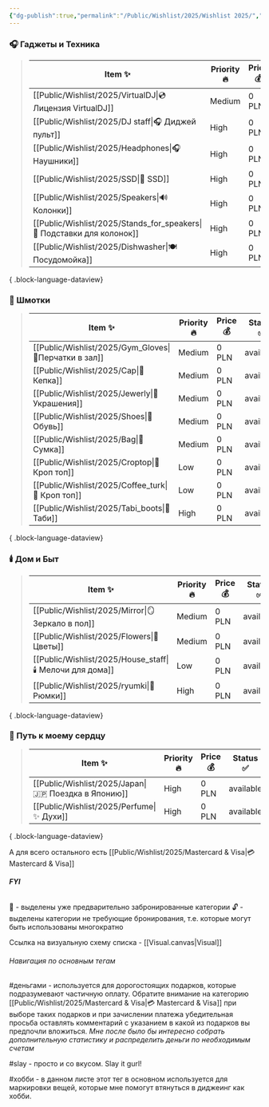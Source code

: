 ```yaml
---
{"dg-publish":true,"permalink":"/Public/Wishlist/2025/Wishlist 2025/","tags":["gardenEntry"]}
---
```


### 🎧 Гаджеты и Техника
> | Item ✨                                                                    | Priority 🔥 | Price 💰 | Status ✅  |
> | ------------------------------------------------------------------------- | ----------- | -------- | --------- |
> | [[Public/Wishlist/2025/VirtualDJ\|💿 Лицензия VirtualDJ]]              | Medium      | 0 PLN    | available |
> | [[Public/Wishlist/2025/DJ staff\|🎧 Диджей пульт]]                     | High        | 0 PLN    | available |
> | [[Public/Wishlist/2025/Headphones\|🎧 Наушники]]                       | High        | 0 PLN    | available |
> | [[Public/Wishlist/2025/SSD\|💾 SSD]]                                   | High        | 0 PLN    | available |
> | [[Public/Wishlist/2025/Speakers\|🔊 Колонки]]                          | High        | 0 PLN    | available |
> | [[Public/Wishlist/2025/Stands_for_speakers\|🔺 Подставки для колонок]] | High        | 0 PLN    | available |
> | [[Public/Wishlist/2025/Dishwasher\|🍽️ Посудомойка]]                   | High        | 0 PLN    | available |
> 
{ .block-language-dataview}

### 👕 Шмотки
> | Item ✨                                                   | Priority 🔥 | Price 💰 | Status ✅  |
> | -------------------------------------------------------- | ----------- | -------- | --------- |
> | [[Public/Wishlist/2025/Gym_Gloves\|🧤Перчатки в зал]] | Medium      | 0 PLN    | available |
> | [[Public/Wishlist/2025/Cap\|🧢 Кепка]]                | Medium      | 0 PLN    | available |
> | [[Public/Wishlist/2025/Jewerly\|💍 Украшения]]        | Medium      | 0 PLN    | available |
> | [[Public/Wishlist/2025/Shoes\|👟 Обувь]]              | Medium      | 0 PLN    | available |
> | [[Public/Wishlist/2025/Bag\|👜 Сумка]]                | Medium      | 0 PLN    | available |
> | [[Public/Wishlist/2025/Croptop\|👕 Кроп топ]]         | Low         | 0 PLN    | available |
> | [[Public/Wishlist/2025/Coffee_turk\|👕 Кроп топ]]     | Low         | 0 PLN    | available |
> | [[Public/Wishlist/2025/Tabi_boots\|🐄 Таби]]          | High        | 0 PLN    | available |
> 
{ .block-language-dataview}

### 🕯️ Дом и Быт
> | Item ✨                                                       | Priority 🔥 | Price 💰 | Status ✅  |
> | ------------------------------------------------------------ | ----------- | -------- | --------- |
> | [[Public/Wishlist/2025/Mirror\|🪞 Зеркало в пол]]         | Medium      | 0 PLN    | available |
> | [[Public/Wishlist/2025/Flowers\|💐 Цветы]]                | Medium      | 0 PLN    | available |
> | [[Public/Wishlist/2025/House_staff\|🕯️ Мелочи для дома]] | Low         | 0 PLN    | available |
> | [[Public/Wishlist/2025/ryumki\|🍻 Рюмки]]                 | High        | 0 PLN    | available |
> 
{ .block-language-dataview}

### 🤡 Путь к моему сердцу
> | Item ✨                                                   | Priority 🔥 | Price 💰 | Status ✅  |
> | -------------------------------------------------------- | ----------- | -------- | --------- |
> | [[Public/Wishlist/2025/Japan\|🇯🇵 Поездка в Японию]] | High        | 0 PLN    | available |
> | [[Public/Wishlist/2025/Perfume\|✨ Духи]]              | High        | 0 PLN    | available |
> 
{ .block-language-dataview}

А для всего остального есть [[Public/Wishlist/2025/Mastercard & Visa\|💳 Mastercard & Visa]]

###### **FYI**
🔐 - выделены уже предварительно забронированные категории
🔓 - выделены категории не требующие бронирования, т.е. которые могут быть использованы многократно

Ссылка на визуальную схему списка - [[Visual.canvas|Visual]] 

###### *Навигация по основным тегам*
#деньгами - используется для дорогостоящих подарков, которые подразумевают частичную оплату. Обратите внимание на категорию  [[Public/Wishlist/2025/Mastercard & Visa\|💳 Mastercard & Visa]] при выборе таких подарков и при зачислении платежа убедительная просьба оставлять комментарий с указанием в какой из подарков вы предпочли вложиться. *Мне после было бы интересно собрать дополнительную статистику и распределить деньги по необходимым счетам*

#slay - просто и со вкусом. Slay it gurl!

#хобби - в данном листе этот тег в основном используется для маркировки вещей, которые мне помогут втянуться в диджеинг как хобби.